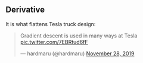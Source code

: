 Derivative
----------


It is what flattens Tesla truck design:

<blockquote class="twitter-tweet"><p lang="en" dir="ltr">Gradient descent is used in many ways at Tesla <a href="https://t.co/7EBRtud6fF">pic.twitter.com/7EBRtud6fF</a></p>&mdash; hardmaru (@hardmaru) <a href="https://twitter.com/hardmaru/status/1199947248353726464?ref_src=twsrc%5Etfw">November 28, 2019</a></blockquote> 